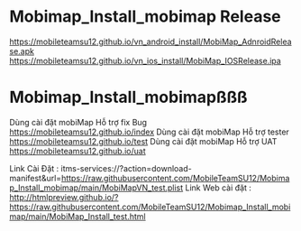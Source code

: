 # Mobimap_Install_mobimap Release
https://mobileteamsu12.github.io/vn_android_install/MobiMap_AdnroidRelease.apk
https://mobileteamsu12.github.io/vn_ios_install/MobiMap_IOSRelease.ipa
# Mobimap_Install_mobimapßßß
Dùng cài đặt mobiMap Hỗ trợ fix Bug
https://mobileteamsu12.github.io/index
Dùng cài đặt mobiMap Hỗ trợ tester
https://mobileteamsu12.github.io/test
Dùng cài đặt mobiMap Hỗ trợ UAT
https://mobileteamsu12.github.io/uat

Link Cài Đặt : itms-services://?action=download-manifest&url=https://raw.githubusercontent.com/MobileTeamSU12/Mobimap_Install_mobimap/main/MobiMapVN_test.plist
Link Web cài đặt : http://htmlpreview.github.io/?https://raw.githubusercontent.com/MobileTeamSU12/Mobimap_Install_mobimap/main/MobiMap_Install_test.html

